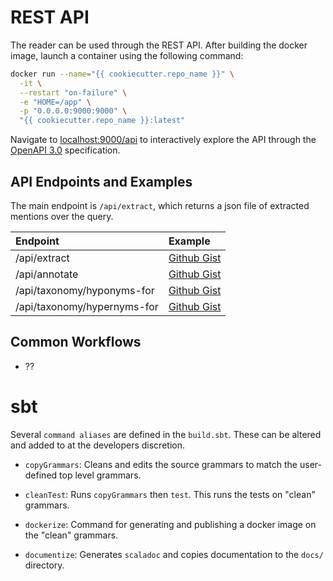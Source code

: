 # REST API

The reader can be used through the REST API. After building the docker image, launch a container using the following command:

```bash
docker run --name="{{ cookiecutter.repo_name }}" \
  -it \
  --restart "on-failure" \
  -e "HOME=/app" \
  -p "0.0.0.0:9000:9000" \
  "{{ cookiecutter.repo_name }}:latest"
```

Navigate to [localhost:9000/api](http://localhost:9000/api) to interactively explore the API through the [OpenAPI 3.0](http://spec.openapis.org/oas/v3.0.3) specification.

## API Endpoints and Examples

The main endpoint is `/api/extract`, which returns a json file of extracted mentions over the query.

| Endpoint | Example |
| :--- | :--- |
| /api/extract | [Github Gist](https://gist.github.com/myedibleenso/9241a4c9c71d29f148ef0b8c44602b60) |
| /api/annotate | [Github Gist](https://gist.github.com/zwellington/21688441b3d8a62f8e2f2051e1792a63) |
| /api/taxonomy/hyponyms-for | [Github Gist](https://gist.github.com/zwellington/7a7ae44bff5cd890198d2eea4f2f0145) |
| /api/taxonomy/hypernyms-for | [Github Gist](https://gist.github.com/zwellington/59041ebd68e60e1b7f21bb30545a4213) |

## Common Workflows

- ??

# sbt

Several `command aliases` are defined in the `build.sbt`. These can be altered and added to at the developers discretion.

- `copyGrammars`: Cleans and edits the source grammars to match the user-defined top level grammars.

- `cleanTest`: Runs `copyGrammars` then `test`. This runs the tests on "clean" grammars.

- `dockerize`: Command for generating and publishing a docker image on the "clean" grammars.

- `documentize`: Generates `scaladoc` and copies documentation to the `docs/` directory.

<!--- 
- Manipulating mentions
  - python
  - scala
-->